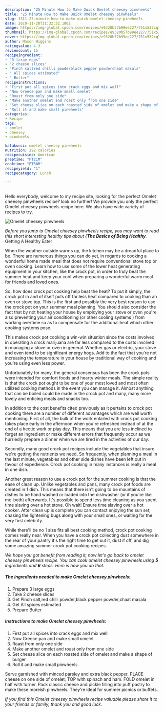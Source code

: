 ```yaml
---
description: "25 Minute How to Make Quick Omelet cheesey pinwheels"
title: "25 Minute How to Make Quick Omelet cheesey pinwheels"
slug: 3311-25-minute-how-to-make-quick-omelet-cheesey-pinwheels
date: 2020-11-20T21:32:32.180Z
image: https://img-global.cpcdn.com/recipes/e9320b57b99ee227/751x532cq70/omelet-cheesey-pinwheels-recipe-main-photo.jpg
thumbnail: https://img-global.cpcdn.com/recipes/e9320b57b99ee227/751x532cq70/omelet-cheesey-pinwheels-recipe-main-photo.jpg
cover: https://img-global.cpcdn.com/recipes/e9320b57b99ee227/751x532cq70/omelet-cheesey-pinwheels-recipe-main-photo.jpg
author: Mason Higgins
ratingvalue: 4.3
reviewcount: 15
recipeingredient:
- "3 large eggs"
- "2 cheese slices"
- "Pinch saltred chilli powderblack pepper powderchaat masala"
- " All spices estimated"
- " Butter"
recipeinstructions:
- "First put all spices into crack eggs and mix well"
- "Now Greece pan and make small omelet"
- "Roast from only one side"
- "Make another omelet and roast only from one side"
- "Set cheese slice on each roasted side of omelet and make a shape of burger"
- "Roll it and make small pinwheels"
categories:
- Recipe
tags:
- omelet
- cheesey
- pinwheels

katakunci: omelet cheesey pinwheels 
nutrition: 292 calories
recipecuisine: American
preptime: "PT21M"
cooktime: "PT30M"
recipeyield: "1"
recipecategory: Lunch

---
```

<br>
Hello everybody, welcome to my recipe site, looking for the perfect Omelet cheesey pinwheels recipe? look no further! We provide you only the perfect Omelet cheesey pinwheels recipe here. We also have wide variety of recipes to try.
<br>


![Omelet cheesey pinwheels](https://img-global.cpcdn.com/recipes/e9320b57b99ee227/751x532cq70/omelet-cheesey-pinwheels-recipe-main-photo.jpg)

<i>Before you jump to Omelet cheesey pinwheels recipe, you may want to read this short interesting healthy tips about {<strong>The Basics of Being Healthy</strong>.</i>
Getting A Healthy Eater


When the weather outside warms up, the kitchen may be a dreadful place to be. There are numerous things you can do yet, in regards to cooking a wonderful home made meal that does not require conventional stove top or oven cooking. Learn how to use some of the lower heat generating equipment in your kitchen, like the crock pot, in order to truly beat the summer heat and keep your cool when preparing a wonderful warm meal for friends and loved ones.

So, how does crock pot cooking help beat the heat? To put it simply, the crock pot in and of itself puts off far less heat compared to cooking than an oven or stove top. This is the first and possibly the very best reason to use the crock pot on your summer meal planning. You should also consider the fact that by not heating your house by employing your stove or oven you're also preventing your air conditioning (or other cooling systems ) from working overtime so as to compensate for the additional heat which other cooking systems pose.

This makes crock pot cooking a win-win situation since the costs involved in operating a crock marijuana are far less compared to the costs involved in managing a stove or oven in general. Whether gas or electric, your stove and oven tend to be significant energy hogs. Add to the fact that you're not increasing the temperature in your house by traditional way of cooking and you're using even less power.

Unfortunately for many, the general consensus has been the crock pots were intended for comfort foods and hearty winter meals.  The simple reality is that the crock pot ought to be one of your most loved and most often utilized cooking methods in the event you can manage it.  Almost anything that can be boiled could be made in the crock pot and many, many more lovely and enticing meals and snacks too.



In addition to the cost benefits cited previously as it pertains to crock pot cooking there are a number of different advantages which are well worth mentioning. First of all, the bulk of the work entailed with crock pot cooking takes place early in the afternoon when you're refreshed instead of at the end of a hectic work or play day. This means that you are less inclined to forget an ingredient or make different errors that frequently occur as we hurriedly prepare a dinner when we are tired in the activities of our day.

Secondly, many good crock pot recipes include the vegetables that insure we're getting the nutrients we need. So frequently, when planning a meal in the last minute, vegetables and other side dishes have been left out in favour of expedience. Crock pot cooking in many instances is really a meal in one dish.

Another great reason to use a crock pot for the summer cooking is that the ease of clean up.  Unlike vegetables and pans, many crock pot foods are created in 1 dish. This means that there isn't going to be mountains of dishes to be hand washed or loaded into the dishwasher (or if you're like me-both) afterwards. It's possible to spend less time cleaning as you spent time slaving over a hot stove. Oh wait! Ensure time slaving over a hot cooker. After clean up is complete you can contact enjoying the sun set, chasing the lightening bugs along with your small ones, or waiting for the very first celebrity.

While there'll be no 1 size fits all best cooking method, crock pot cooking comes really near. When you have a crock pot collecting dust somewhere in the rear of your pantry it's the right time to get out it, dust if off, and dig some amazing summer crock pot cooking recipes.


<i>We hope you got benefit from reading it, now let's go back to omelet cheesey pinwheels recipe. You can cook omelet cheesey pinwheels using <strong>5</strong> ingredients and <strong>6</strong> steps. Here is how you do that.
</i>

##### The ingredients needed to make Omelet cheesey pinwheels:

1. Prepare 3 large eggs
1. Take 2 cheese slices
1. Get Pinch salt,red chilli powder,black pepper powder,chaat masala
1. Get  All spices estimated
1. Prepare  Butter


##### Instructions to make Omelet cheesey pinwheels:

1. First put all spices into crack eggs and mix well
1. Now Greece pan and make small omelet
1. Roast from only one side
1. Make another omelet and roast only from one side
1. Set cheese slice on each roasted side of omelet and make a shape of burger
1. Roll it and make small pinwheels


Serve garnished with minced parsley and extra black pepper. PLACE cheese on one side of omelet; TOP with spinach and ham. FOLD omelet in half with turner. Pack classic cheese and pickle filling into puff pastry to make these moreish pinwheels. They&#39;re ideal for summer picnics or buffets. 

<i>If you find this Omelet cheesey pinwheels recipe valuable please share it to your friends or family, thank you and good luck.</i>
